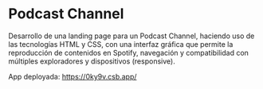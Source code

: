 # Podcast Channel
Desarrollo de una landing page para un Podcast Channel, haciendo uso de
las tecnologías HTML y CSS, con una interfaz gráfica que permite la
reproducción de contenidos en Spotify, navegación y compatibilidad con
múltiples exploradores y dispositivos (responsive).

App deployada:
https://0ky9v.csb.app/
